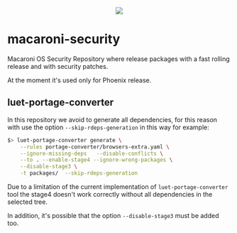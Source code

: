<p align="center">
  <img src="https://github.com/macaroni-os/macaroni-site/blob/master/site/static/images/logo.png">
</p>

# macaroni-security

Macaroni OS Security Repository where release packages with a fast
rolling release and with security patches.

At the moment it's used only for Phoenix release.

## luet-portage-converter

In this repository we avoid to generate all dependencies, for
this reason with use the option `--skip-rdeps-generation` in this
way for example:

```bash
$> luet-portage-converter generate \
    --rules portage-converter/browsers-extra.yaml \
    --ignore-missing-deps   --disable-conflicts \
    --to . --enable-stage4 --ignore-wrong-packages \
    --disable-stage3 \
    -t packages/  --skip-rdeps-generation
```

Due to a limitation of the current implementation of `luet-portage-converter`
tool the stage4 doesn't work correctly without all dependencies in the
selected tree.

In addition, it's possible that the option `--disable-stage3` must be
added too.
